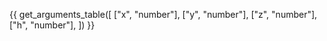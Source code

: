 {{ get_arguments_table([
    ["x", "number"],
    ["y", "number"],
    ["z", "number"],
    ["h", "number"],
]) }}